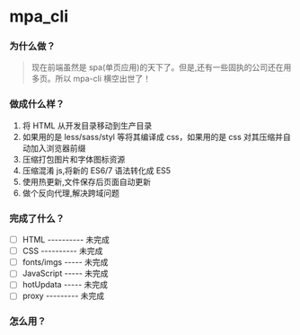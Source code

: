 # mpa_cli

### 为什么做？

> 现在前端虽然是 spa(单页应用)的天下了。但是,还有一些固执的公司还在用多页。所以 mpa-cli 横空出世了！

### 做成什么样？

1. 将 HTML 从开发目录移动到生产目录
2. 如果用的是 less/sass/styl 等将其编译成 css，如果用的是 css 对其压缩并自动加入浏览器前缀
3. 压缩打包图片和字体图标资源
4. 压缩混淆 js,将新的 ES6/7 语法转化成 ES5
5. 使用热更新,文件保存后页面自动更新
6. 做个反向代理,解决跨域问题

### 完成了什么？

- [ ] HTML ---------- 未完成
- [ ] CSS ---------- 未完成
- [ ] fonts/imgs ----- 未完成
- [ ] JavaScript ----- 未完成
- [ ] hotUpdata ----- 未完成
- [ ] proxy --------- 未完成

### 怎么用？
